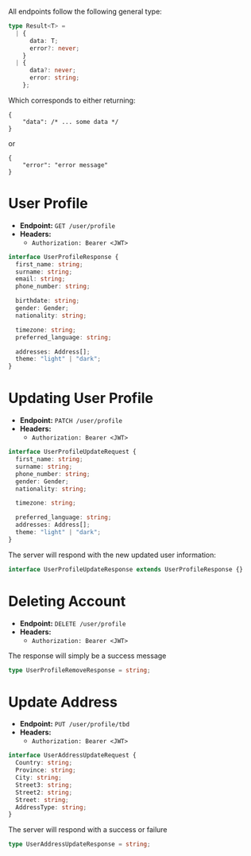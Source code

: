 All endpoints follow the following general type:
```ts
type Result<T> =
  | {
      data: T;
      error?: never;
    }
  | {
      data?: never;
      error: string;
    };
```

Which corresponds to either returning:
```json5
{
    "data": /* ... some data */
}
```
or
```json5
{
    "error": "error message"
}
```


# User Profile
- **Endpoint:** `GET /user/profile`
- **Headers:**
    - `Authorization: Bearer <JWT>`

```ts
interface UserProfileResponse {
  first_name: string;
  surname: string;
  email: string;
  phone_number: string;

  birthdate: string;
  gender: Gender;
  nationality: string;

  timezone: string;
  preferred_language: string;

  addresses: Address[];
  theme: "light" | "dark";
}
```

# Updating User Profile
- **Endpoint:** `PATCH /user/profile`
- **Headers:**
    - `Authorization: Bearer <JWT>`

```ts
interface UserProfileUpdateRequest {
  first_name: string;
  surname: string;
  phone_number: string;
  gender: Gender;
  nationality: string;

  timezone: string;

  preferred_language: string;
  addresses: Address[];
  theme: "light" | "dark";
}
```

The server will respond with the new updated user information:
```ts
interface UserProfileUpdateResponse extends UserProfileResponse {}
```

# Deleting Account
- **Endpoint:** `DELETE /user/profile`
- **Headers:**
    - `Authorization: Bearer <JWT>`

The response will simply be a success message
```ts
type UserProfileRemoveResponse = string;
```

# Update Address
- **Endpoint:** `PUT /user/profile/tbd`
- **Headers:**
    - `Authorization: Bearer <JWT>`
```ts
interface UserAddressUpdateRequest {
  Country: string;
  Province: string;
  City: string;
  Street3: string;
  Street2: string;
  Street: string;
  AddressType: string;    
}
```
The server will respond with a success or failure
```ts
type UserAddressUpdateResponse = string;
```
